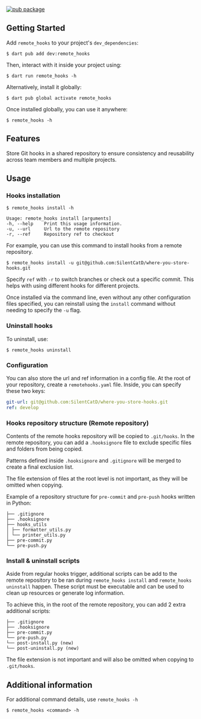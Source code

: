 <!--
This README describes the package. If you publish this package to pub.dev,
this README's contents appear on the landing page for your package.

For information about how to write a good package README, see the guide for
[writing package pages](https://dart.dev/guides/libraries/writing-package-pages).

For general information about developing packages, see the Dart guide for
[creating packages](https://dart.dev/guides/libraries/create-library-packages)
and the Flutter guide for
[developing packages and plugins](https://flutter.dev/developing-packages).
-->

[![pub package](https://img.shields.io/pub/v/remote_hooks?color=green&include_prereleases&style=plastic)](https://pub.dev/packages/remote_hooks)

## Getting Started

Add `remote_hooks` to your project's `dev_dependencies`:

```shell
$ dart pub add dev:remote_hooks
```

Then, interact with it inside your project using:

```shell
$ dart run remote_hooks -h
```

Alternatively, install it globally:

```shell
$ dart pub global activate remote_hooks
```

Once installed globally, you can use it anywhere:

```shell
$ remote_hooks -h
```

## Features

Store Git hooks in a shared repository to ensure consistency and reusability across team members
and multiple projects.

## Usage

### Hooks installation

```shell
$ remote_hooks install -h

Usage: remote_hooks install [arguments]
-h, --help    Print this usage information.
-u, --url     Url to the remote repository
-r, --ref     Repository ref to checkout
```

For example, you can use this command to install hooks from a remote repository.

```shell
$ remote_hooks install -u git@github.com:SilentCatD/where-you-store-hooks.git
```

Specify `ref` with `-r` to switch branches or check out a specific commit. This helps with using
different hooks for different projects.

Once installed via the command line, even without any other configuration files specified, you can
reinstall using the `install` command without needing to specify the `-u` flag.

### Uninstall hooks

To uninstall, use:

```shell
$ remote_hooks uninstall
```

### Configuration

You can also store the url and ref information in a config file.
At the root of your repository, create a `remotehooks.yaml` file. Inside, you can specify these
two keys:

```yaml
git-url: git@github.com:SilentCatD/where-you-store-hooks.git
ref: develop
```

### Hooks repository structure (Remote repository)

Contents of the remote hooks repository will be copied to `.git/hooks`. In the remote repository,
you can add a `.hooksignore` file to exclude specific files and folders from being copied.

Patterns defined inside `.hooksignore` and `.gitignore` will be merged to create a final exclusion
list.

The file extension of files at the root level is not important, as they will be omitted when
copying.

Example of a repository structure for `pre-commit` and `pre-push` hooks written in Python:

```shell
├── .gitignore
├── .hooksignore
├── hooks_utils
│ ├── formatter_utils.py
│ └── printer_utils.py
├── pre-commit.py
└── pre-push.py
```

### Install & uninstall scripts

Aside from regular hooks trigger, additional scripts can be add to the remote repository to be ran
during `remote_hooks install` and `remote_hooks uninstall` happen. These script must be executable
and can be used to clean up resources or generate log information.

To achieve this, in the root of the remote repository, you can add 2 extra additional scripts:

```shell
├── .gitignore
├── .hooksignore
├── pre-commit.py
└── pre-push.py
└── post-install.py (new)
└── post-uninstall.py (new)
```

The file extension is not important and will also be omitted when copying to `.git/hooks`.

## Additional information

For additional command details, use `remote_hooks -h`

```shell
$ remote_hooks <command> -h
```



